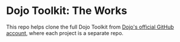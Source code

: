  Dojo Toolkit: The Works
========================

This repo helps clone the full Dojo Toolkit from [Dojo's official GitHub
account](https://github.com/dojo), where each project is a separate repo.  
